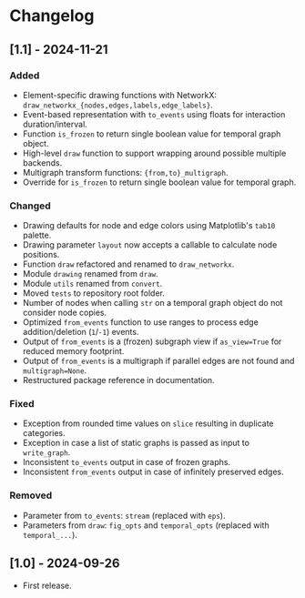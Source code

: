 # Changelog

<!--
## \[Version\] - YYYY-MM-DD
### Added
### Changed
### Deprecated
### Fixed
### Removed
-->

## \[1.1\] - 2024-11-21

### Added
- Element-specific drawing functions with NetworkX: `draw_networkx_{nodes,edges,labels,edge_labels}`.
- Event-based representation with `to_events` using floats for interaction duration/interval.
- Function `is_frozen` to return single boolean value for temporal graph object.
- High-level `draw` function to support wrapping around possible multiple backends.
- Multigraph transform functions: `{from,to}_multigraph`.
- Override for `is_frozen` to return single boolean value for temporal graph.

### Changed
- Drawing defaults for node and edge colors using Matplotlib's `tab10` palette.
- Drawing parameter `layout` now accepts a callable to calculate node positions.
- Function `draw` refactored and renamed to `draw_networkx`.
- Module `drawing` renamed from `draw`.
- Module `utils` renamed from `convert`.
- Moved `tests` to repository root folder.
- Number of nodes when calling `str` on a temporal graph object do not consider node copies.
- Optimized `from_events` function to use ranges to process edge addition/deletion (`1`/`-1`) events.
- Output of `from_events` is a (frozen) subgraph view if `as_view=True` for reduced memory footprint.
- Output of `from_events` is a multigraph if parallel edges are not found and `multigraph=None`.
- Restructured package reference in documentation.

### Fixed
- Exception from rounded time values on `slice` resulting in duplicate categories.
- Exception in case a list of static graphs is passed as input to `write_graph`.
- Inconsistent `to_events` output in case of frozen graphs.
- Inconsistent `from_events` output in case of infinitely preserved edges.

### Removed
- Parameter from `to_events`: `stream` (replaced with `eps`).
- Parameters from `draw`: `fig_opts` and `temporal_opts` (replaced with `temporal_...`).


## \[1.0\] - 2024-09-26
- First release.

